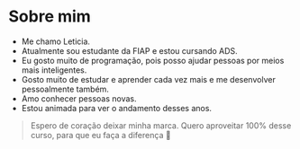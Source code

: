 # Sobre mim

- Me chamo Leticia.
- Atualmente sou estudante da FIAP e estou cursando ADS.
- Eu gosto muito de programação, pois posso ajudar pessoas por meios mais inteligentes.
- Gosto muito de estudar e aprender cada vez mais e me desenvolver pessoalmente também.
- Amo conhecer pessoas novas.
- Estou animada para ver o andamento desses anos.

> Espero de coração deixar minha
> marca. Quero aproveitar 100%
> desse curso, para que eu faça
> a diferença 💜
